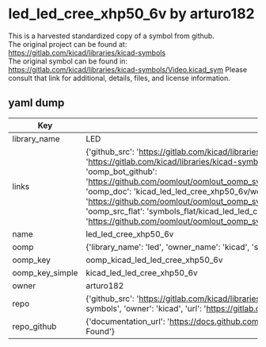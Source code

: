 # led_led_cree_xhp50_6v by arturo182  
This is a harvested standardized copy of a symbol from github.  
The original project can be found at:  
https://gitlab.com/kicad/libraries/kicad-symbols  
The original symbol can be found in:
https://gitlab.com/kicad/libraries/kicad-symbols/Video.kicad_sym
Please consult that link for additional, details, files, and license information.  
## yaml dump  
| Key | Value |  
| --- | --- |  
| library_name | LED |  
| links | {'github_src': 'https://gitlab.com/kicad/libraries/kicad-symbols/Video.kicad_sym', 'github_src_repo': 'https://gitlab.com/kicad/libraries/kicad-symbols', 'oomp_bot': 'kicad_led_led_cree_xhp50_6v/working', 'oomp_bot_github': 'https://github.com/oomlout/oomlout_oomp_symbol_bot/tree/main/kicad_led_led_cree_xhp50_6v/working', 'oomp_doc': 'kicad_led_led_cree_xhp50_6v/working', 'oomp_doc_github': 'https://github.com/oomlout/oomlout_oomp_symbol_doc/tree/main/kicad_led_led_cree_xhp50_6v/working', 'oomp_src_flat': 'symbols_flat/kicad_led_led_cree_xhp50_6v/working', 'oomp_src_flat_github': 'https://github.com/oomlout/oomlout_oomp_symbol_src/tree/main/kicad_led_led_cree_xhp50_6v/working'} |  
| name | led_led_cree_xhp50_6v |  
| oomp | {'library_name': 'led', 'owner_name': 'kicad', 'symbol_name': 'led_led_cree_xhp50_6v'} |  
| oomp_key | oomp_kicad_led_led_cree_xhp50_6v |  
| oomp_key_simple | kicad_led_led_cree_xhp50_6v |  
| owner | arturo182 |  
| repo | {'github_src': 'https://gitlab.com/kicad/libraries/kicad-symbols/Video.kicad_sym', 'name': 'libraries/kicad-symbols', 'owner': 'kicad', 'url': 'https://gitlab.com/kicad/libraries/kicad-symbols'} |  
| repo_github | {'documentation_url': 'https://docs.github.com/rest/repos/repos#get-a-repository', 'message': 'Not Found'} |  

